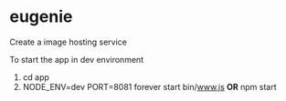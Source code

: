 # eugenie
Create a image hosting service 

To start the app in dev environment
1. cd app
2. NODE_ENV=dev PORT=8081 forever start bin/www.js   <b>OR</b>   npm start
